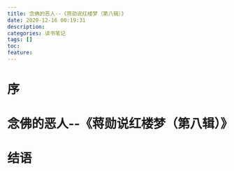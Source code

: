 ```yaml
---
title: 念佛的恶人--《蒋勋说红楼梦（第八辑）》
date: 2020-12-16 00:19:31
description: 
categories: 读书笔记
tags: [] 
toc: 
feature: 
---
```


# 序
<!-- more -->

# 念佛的恶人--《蒋勋说红楼梦（第八辑）》

# 结语